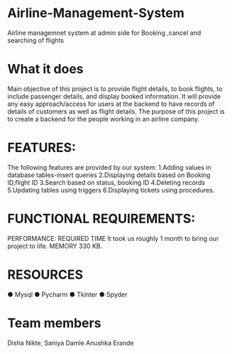 # Airline-Management-System
Airline managemnet system at admin side for Booking ,cancel and searching of flights
# What it does
Main objective of this project is to provide flight details, to book flights, to include
passenger details, and display booked information. It will provide any easy
approach/access for users at the backend to have records of details of customers as
well as flight details.
The purpose of this project is to create a backend for the people working in an airline
company.
# FEATURES:
The following features are provided by our system:
1.Adding values in database tables-insert queries
2.Displaying details based on Booking ID,flight ID
3.Search based on status, booking ID
4.Deleting records
5.Updating tables using triggers
6.Displaying tickets using procedures.
# FUNCTIONAL REQUIREMENTS:
PERFORMANCE:
REQUIRED TIME
It took us roughly 1 month to bring our project to life.
MEMORY
330 KB.
# RESOURCES
● Mysql
● Pycharm
● Tkinter
● Spyder
# Team members
Disha Nikte, Saniya Damle Anushka Erande
